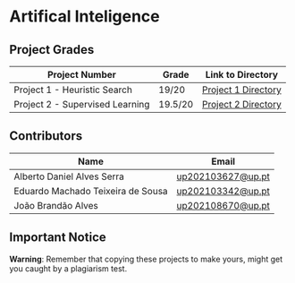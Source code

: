 # Artifical Inteligence

## Project Grades

| Project Number | Grade | Link to Directory |
| -------------- | ----- | ----------------- |
| Project 1 - Heuristic Search      | 19/20 | [Project 1 Directory](./Projeto1) |
| Project 2 - Supervised Learning      | 19.5/20 | [Project 2 Directory](./Projeto2) |

## Contributors

| Name                             | Email                         |
| -------------------------------- | ----------------------------- |
| Alberto Daniel Alves Serra | up202103627@up.pt     |
| Eduardo Machado Teixeira de Sousa | up202103342@up.pt     |
| João Brandão Alves               | up202108670@up.pt       |

## Important Notice

**Warning**: Remember that copying these projects to make yours, might get you caught by a plagiarism test.
